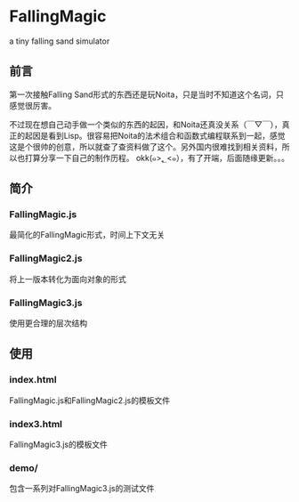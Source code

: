 # FallingMagic

a tiny falling sand simulator

## 前言

第一次接触Falling Sand形式的东西还是玩Noita，只是当时不知道这个名词，只感觉很厉害。

不过现在想自己动手做一个类似的东西的起因，和Noita还真没关系（￣▽￣），真正的起因是看到Lisp。很容易把Noita的法术组合和函数式编程联系到一起，感觉这是个很帅的创意，所以就查了查资料做了这个。另外国内很难找到相关资料，所以也打算分享一下自己的制作历程。 okk(๑>؂<๑），有了开端，后面随缘更新。。。

## 简介

### FallingMagic.js

最简化的FallingMagic形式，时间上下文无关

### FallingMagic2.js

将上一版本转化为面向对象的形式

### FallingMagic3.js

使用更合理的层次结构

## 使用

### index.html

FallingMagic.js和FallingMagic2.js的模板文件

### index3.html

FallingMagic3.js的模板文件

### demo/

包含一系列对FallingMagic3.js的测试文件